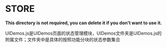 # STORE

**This directory is not required, you can delete it if you don't want to use it.**


UIDemos.js是UIDemos页面的状态管理模块，UIDemos文件夹是UIDemos.js的附属文件；文件夹中是具体的按照功能分块的状态参数集合

